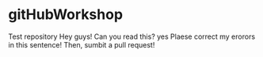# gitHubWorkshop
Test repository
Hey guys!
Can you read this?
yes
Plaese correct my erorors in this sentence! Then, sumbit a pull request!
